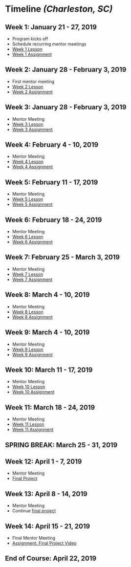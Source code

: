 # Timeline _(Charleston, SC)_

## Week 1: January 21 - 27, 2019
* Program kicks off
* Schedule recurring mentor meetings
* [Week 1 Lesson](https://github.com/apprentice-code/curriculum/blob/master/lessons/week-1.md)
* [Week 1 Assignment](https://github.com/apprentice-code/curriculum/blob/master/lessons/week-1.md)

## Week 2: January 28 - February 3, 2019
* First mentor meeting
* [Week 2 Lesson](https://github.com/apprentice-code/curriculum/blob/master/lessons/week-1.md)
* [Week 2 Assignment](https://github.com/apprentice-code/curriculum/blob/master/lessons/week-1.md)

## Week 3: January 28 - February 3, 2019
* Mentor Meeting
* [Week 3 Lesson](https://github.com/apprentice-code/curriculum/blob/master/lessons/week-3.md)
* [Week 3 Assignment](https://github.com/apprentice-code/curriculum/blob/master/lessons/week-3.md)

## Week 4: February 4 - 10, 2019
* Mentor Meeting
* [Week 4 Lesson](https://github.com/apprentice-code/curriculum/blob/master/lessons/week-4.md)
* [Week 4 Assignment](https://github.com/apprentice-code/curriculum/blob/master/lessons/week-4.md)

## Week 5: February 11 - 17, 2019
* Mentor Meeting
* [Week 5 Lesson](https://github.com/apprentice-code/curriculum/blob/master/lessons/week-5.md)
* [Week 5 Assignment](https://github.com/apprentice-code/curriculum/blob/master/lessons/week-5.md)

## Week 6: February 18 - 24, 2019
* Mentor Meeting
* [Week 6 Lesson](https://github.com/apprentice-code/curriculum/blob/master/lessons/week-6.md)
* [Week 6 Assignment](https://github.com/apprentice-code/curriculum/blob/master/lessons/week-6.md)


## Week 7: February 25 - March 3, 2019
* Mentor Meeting
* [Week 7 Lesson](https://github.com/apprentice-code/curriculum/blob/master/lessons/week-7.md)
* [Week 7 Assignment](https://github.com/apprentice-code/curriculum/blob/master/lessons/week-7.md)

## Week 8: March 4 - 10, 2019
* Mentor Meeting
* [Week 8 Lesson](https://github.com/apprentice-code/curriculum/blob/master/lessons/week-8.md)
* [Week 8 Assignment](https://github.com/apprentice-code/curriculum/blob/master/lessons/week-8.md)

## Week 9: March 4 - 10, 2019
* Mentor Meeting
* [Week 9 Lesson](https://github.com/apprentice-code/curriculum/blob/master/lessons/week-9.md)
* [Week 9 Assignment](https://github.com/apprentice-code/curriculum/blob/master/lessons/week-9.md)

## Week 10: March 11 - 17, 2019
* Mentor Meeting
* [Week 10 Lesson](https://github.com/apprentice-code/curriculum/blob/master/lessons/week-10.md)
* [Week 10 Assignment](https://github.com/apprentice-code/curriculum/blob/master/lessons/week-10.md)

## Week 11: March 18 - 24, 2019
* Mentor Meeting
* [Week 11 Lesson](https://github.com/apprentice-code/curriculum/blob/master/lessons/week-11.md)
* [Week 11 Assignment](https://github.com/apprentice-code/curriculum/blob/master/lessons/week-11.md)

## SPRING BREAK: March 25 - 31, 2019

## Week 12: April 1 - 7, 2019
* Mentor Meeting
* [Final Project](https://github.com/apprentice-code/curriculum/tree/master/final) 

## Week 13: April 8 - 14, 2019
* Mentor Meeting
* Continue [final project](https://github.com/apprentice-code/curriculum/tree/master/final) 

## Week 14: April 15 - 21, 2019
* Final Mentor Meeting
* [Assignment: Final Project Video](https://github.com/apprentice-code/curriculum/blob/master/assignments/week-14.md) 

## End of Course: April 22, 2019
